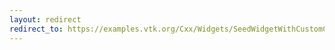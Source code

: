 ```yaml
---
layout: redirect
redirect_to: https://examples.vtk.org/Cxx/Widgets/SeedWidgetWithCustomCallback/
---
```

